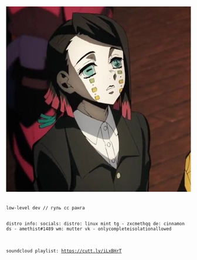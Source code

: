 <p align="center">
  <img src="https://github.com/meth1337/meth1337/blob/main/enmu.jpg" />
</p>

<code>
low-level dev // гуль сс ранга 

distro info:                        socials:
distro: linux mint                  tg - zxcmethqq
de: cinnamon                        ds - amethist#1489
wm: mutter                          vk - onlycompleteisolationallowed

soundcloud playlist: https://cutt.ly/iLxBHrT
</code>
